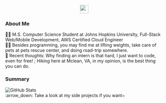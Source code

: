 <p align="center">
  <img src="https://user-images.githubusercontent.com/5679180/79618120-0daffb80-80be-11ea-819e-d2b0fa904d07.gif" width="27px">
  <br>
  
### About Me

<!-- :mortar_board: I'm a final-year engineering student at VESIT (University of Mumbai) <br> -->
:superhero_man: M.S. Computer Science Student at Johns Hopkins University, Full-Stack Web/Mobile Development, AWS Certified Cloud Engineer<br>
:supervillain_man: Besides programming, you may find me at lifting weights, take care of pets at pets rescue center, and doing road-trip somewhere.<br>
:construction: Recent thoughts: Why finding an intern is that hard, I just want to code, even for free! ; Hiking here at Mclean, VA, in my opinion, is the best thing you can do.

### Summary
<!-- <img align="right" src="assets/work.svg" height="350" /> -->
<img src="https://github-readme-stats.vercel.app/api?username=ricardochaseco&show_icons=true&theme=chartreuse-dark" alt="GitHub Stats" align="center" />

  <br>
:arrow_down: Take a look at my side projects if you want~ 
